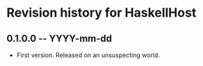 # Revision history for HaskellHost

## 0.1.0.0 -- YYYY-mm-dd

* First version. Released on an unsuspecting world.
